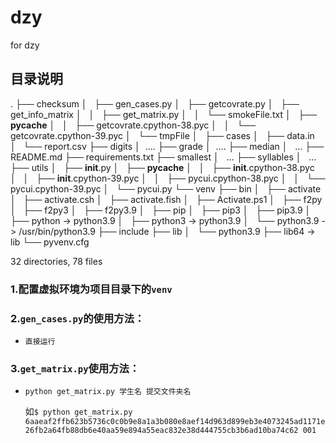 # dzy
for dzy 

## 目录说明

.
├── checksum
│   ├── gen_cases.py
│   ├── getcovrate.py
│   ├── get_info_matrix
│   │   ├── get_matrix.py
│   │   └── smokeFile.txt
│   ├── __pycache__
│   │   ├── getcovrate.cpython-38.pyc
│   │   └── getcovrate.cpython-39.pyc
│   └── tmpFile
│       ├── cases
│       ├── data.in
│       └── report.csv
├── digits
│    ....
├── grade
│   ....
├── median
│   ...
├── README.md
├── requirements.txt
├── smallest
│   ...
├── syllables
│   ...
├── utils 
│   ├── __init__.py
│   ├── __pycache__
│   │   ├── __init__.cpython-38.pyc
│   │   ├── __init__.cpython-39.pyc
│   │   ├── pycui.cpython-38.pyc
│   │   └── pycui.cpython-39.pyc
│   └── pycui.py
└── venv
    ├── bin
    │   ├── activate
    │   ├── activate.csh
    │   ├── activate.fish
    │   ├── Activate.ps1
    │   ├── f2py
    │   ├── f2py3
    │   ├── f2py3.9
    │   ├── pip
    │   ├── pip3
    │   ├── pip3.9
    │   ├── python -> python3.9
    │   ├── python3 -> python3.9
    │   └── python3.9 -> /usr/bin/python3.9
    ├── include
    ├── lib
    │   └── python3.9
    ├── lib64 -> lib
    └── pyvenv.cfg

32 directories, 78 files

### 1.配置虚拟环境为项目目录下的`venv`

### 2.`gen_cases.py`的使用方法：

- `直接运行`

### 3.`get_matrix.py`使用方法：

- `python get_matrix.py 学生名 提交文件夹名`

  如`$ python get_matrix.py 6aaeaf2ffb623b5736c0c0b9e8a1a3b080e8aef14d963d899eb3e4073245ad1171e26fb2a64fb88db6e40aa59e894a55eac832e38d444755cb3b6ad10ba74c62 001`  

